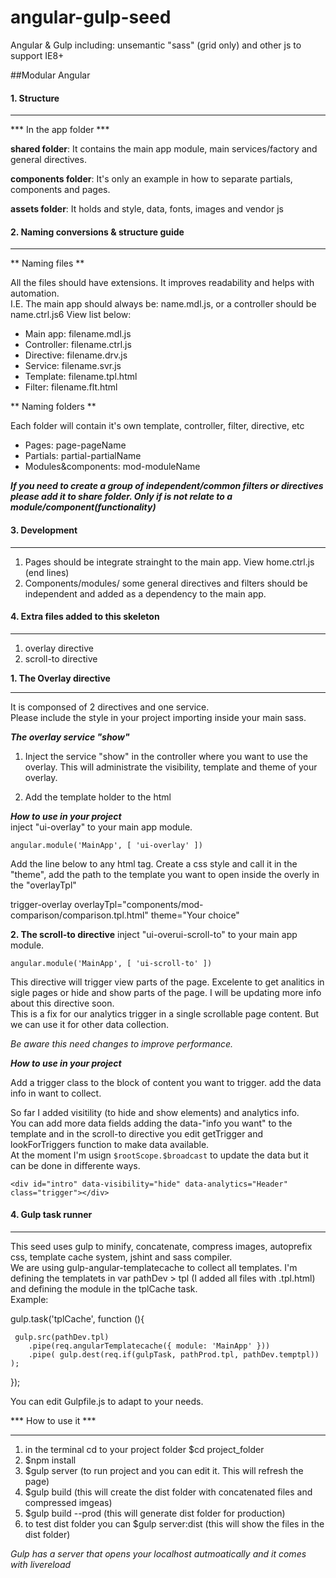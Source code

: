 angular-gulp-seed
=================

Angular &amp; Gulp including: unsemantic "sass" (grid only) and other js to support IE8+

##Modular Angular
#### 1. Structure
***
*** In the app folder ***  

**shared folder**: 
It contains the main app module, main services/factory and general directives.

**components folder**: 
It's only an example in how to separate partials, components and pages.

**assets folder**:
It holds and style, data, fonts, images and vendor js

#### 2. Naming conversions & structure guide
***
** Naming files **  

All the files should have extensions. It improves readability and helps with automation.  
I.E. The main app should always be: name.mdl.js, or a controller should be name.ctrl.js6
View list below:  

* Main app: filename.mdl.js
* Controller: filename.ctrl.js
* Directive: filename.drv.js
* Service: filename.svr.js
* Template: filename.tpl.html
* Filter: filename.flt.html

** Naming folders **    

Each folder will contain it's own template, controller, filter, directive, etc  

* Pages: page-pageName
* Partials: partial-partialName
* Modules&components: mod-moduleName

***If you need to create a group of independent/common filters or directives please add it to share folder. Only if is not relate to a module/component(functionality)***

#### 3. Development
***

1. Pages should be integrate strainght to the main app. View home.ctrl.js (end lines)
2. Components/modules/ some general directives and filters should be independent and added as a dependency to the main app.

#### 4. Extra files added to this skeleton
***
1. overlay directive
2. scroll-to directive

**1. The Overlay directive**  
_ _ _
It is componsed of 2 directives and one service.  
Please include the style in your project importing inside your main sass.  

***The overlay service "show"***  

1. Inject the service "show" in the controller where you want to use the overlay. This will administrate the visibility, template and theme of your overlay.  

2. Add the template holder to the html <div mod-overlay show='modalShown'></div>

***How to use in your project***  
inject "ui-overlay" to your main app module.  

`angular.module('MainApp', [
      'ui-overlay'
    ])  `

Add the line below to any html tag. Create a css style and call it in the "theme", add the path to the template you want to open inside the overly in the "overlayTpl"

trigger-overlay overlayTpl="components/mod-comparison/comparison.tpl.html" theme="Your choice"


**2. The scroll-to directive** 
inject "ui-overui-scroll-to" to your main app module.  
 
`angular.module('MainApp', [
      'ui-scroll-to'
    ])  `
    
This directive will trigger view parts of the page. Excelente to get analitics in sigle pages or hide and show parts of the page. I will be updating more info about this directive soon.  
This is a fix for our analytics trigger in a single scrollable page content. But we can use it for other data collection.  
 
*Be aware this need changes to improve performance.*

***How to use in your project***  

Add a trigger class to the block of content you want to trigger. add the data info in want to collect.  

So far I added visitility (to hide and show elements) and analytics info.  
You can add more data fields adding the data-"info you want" to the template and in the scroll-to directive you edit getTrigger and lookForTriggers function to make data available.  
At the moment I'm usign `$rootScope.$broadcast` to update the data but it can be done in differente ways. 


`<div id="intro" data-visibility="hide" data-analytics="Header" class="trigger"></div>`

#### 4. Gulp task runner
***

This seed uses gulp to minify, concatenate, compress images, autoprefix css, template cache system, jshint and sass compiler.    
We are using  gulp-angular-templatecache to collect all templates. I'm defining the templatets in var pathDev > tpl (I added all files with .tpl.html) and defining the module in the tplCache task.  
Example:  

gulp.task('tplCache', function (){  
  
  	 gulp.src(pathDev.tpl)
   		.pipe(req.angularTemplatecache({ module: 'MainApp' }))
   		.pipe( gulp.dest(req.if(gulpTask, pathProd.tpl, pathDev.temptpl)) );  

}); 

You can edit Gulpfile.js to adapt to your needs.

*** How to use it ***
***
1. in the terminal cd to your project folder $cd project_folder
2. $npm install
3. $gulp server (to run project and you can edit it. This will refresh the page)
4. $gulp build (this will create the dist folder with concatenated files and compressed imgeas)
5. $gulp build --prod (this will generate dist folder for production)
6. to test dist folder you can $gulp server:dist (this will show the files in the dist folder)

*Gulp has a server that opens your localhost autmoatically and it comes with livereload*
